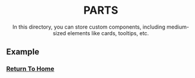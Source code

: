 <div align="center">
  <h1>PARTS</h1>
  <p>In this directory, you can store custom components, including medium-sized elements like cards, tooltips, etc.</p>
</div>

## Example



### [Return To Home](../README.md)